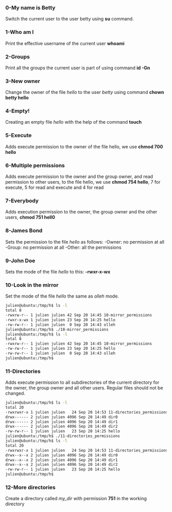 ### 0-My name is Betty
Switch the current user to the user betty using **su** command.

### 1-Who am I
Print the effective username of the current user **whoami**

### 2-Groups
Print all the groups the current user is part of using command **id -Gn**

### 3-New owner
Change the owner of the file *hello* to the user *betty* using command **chown betty hello**

### 4-Empty!
Creating an empty file *hello* with the help of the command **touch**

### 5-Execute
Adds execute permission to the owner of the file hello, we use **chmod 700 hello**

### 6-Multiple permissions
Adds execute permission to the owner and the group owner, and read permission to other users, to the file hello, we use **chmod 754 hello**, 7 for execute, 5 for read and execute and 4 for read

### 7-Everybody
Adds execution permission to the owner, the group owner and the other users, **chmod 751 hell0**

### 8-James Bond
Sets the permission to the file *hello* as follows:
-Owner: no permission at all
-Group: no permission at all
-Other: all the permissions

### 9-John Doe
Sets the mode of the file *hello* to this: **-rwxr-x-wx**

### 10-Look in the mirror
Set the mode of the file *hello* the same as *olleh* mode.
```bash
julien@ubuntu:/tmp/h$ ls -l
total 8
-rwxrw-r-- 1 julien julien 42 Sep 20 14:45 10-mirror_permissions
-rwxr-x-wx 1 julien julien 23 Sep 20 14:25 hello
-rw-rw-r-- 1 julien julien  0 Sep 20 14:43 olleh
julien@ubuntu:/tmp/h$ ./10-mirror_permissions 
julien@ubuntu:/tmp/h$ ls -l
total 8
-rwxrw-r-- 1 julien julien 42 Sep 20 14:45 10-mirror_permissions
-rw-rw-r-- 1 julien julien 23 Sep 20 14:25 hello
-rw-rw-r-- 1 julien julien  0 Sep 20 14:43 olleh
julien@ubuntu:/tmp/h$ 
```

### 11-Directories
Adds execute permission to all subdirectories of the current directory for the owner, the group owner and all other users.
Regular files should not be changed.
```bash
julien@ubuntu:/tmp/h$ ls -l
total 20
-rwxrwxr-x 1 julien julien   24 Sep 20 14:53 11-directories_permissions
drwx------ 2 julien julien 4096 Sep 20 14:49 dir0
drwx------ 2 julien julien 4096 Sep 20 14:49 dir1
drwx------ 2 julien julien 4096 Sep 20 14:49 dir2
-rw-rw-r-- 1 julien julien   23 Sep 20 14:25 hello
julien@ubuntu:/tmp/h$ ./11-directories_permissions 
julien@ubuntu:/tmp/h$ ls -l
total 20
-rwxrwxr-x 1 julien julien   24 Sep 20 14:53 11-directories_permissions
drwx--x--x 2 julien julien 4096 Sep 20 14:49 dir0
drwx--x--x 2 julien julien 4096 Sep 20 14:49 dir1
drwx--x--x 2 julien julien 4096 Sep 20 14:49 dir2
-rw-rw-r-- 1 julien julien   23 Sep 20 14:25 hello
julien@ubuntu:/tmp/h$
```

### 12-More directories
Create a directory called *my_dir* with permission **751** in the working directory

